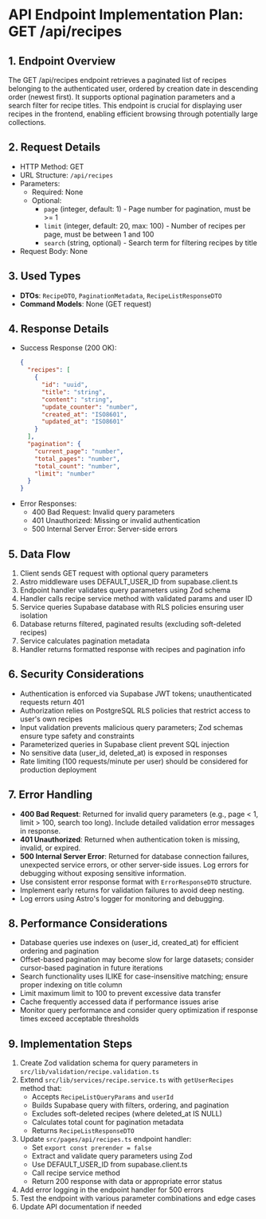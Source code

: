 # API Endpoint Implementation Plan: GET /api/recipes

## 1. Endpoint Overview
The GET /api/recipes endpoint retrieves a paginated list of recipes belonging to the authenticated user, ordered by creation date in descending order (newest first). It supports optional pagination parameters and a search filter for recipe titles. This endpoint is crucial for displaying user recipes in the frontend, enabling efficient browsing through potentially large collections.

## 2. Request Details
- HTTP Method: GET
- URL Structure: `/api/recipes`
- Parameters:
  - Required: None
  - Optional: 
    - `page` (integer, default: 1) - Page number for pagination, must be >= 1
    - `limit` (integer, default: 20, max: 100) - Number of recipes per page, must be between 1 and 100
    - `search` (string, optional) - Search term for filtering recipes by title
- Request Body: None

## 3. Used Types
- **DTOs**: `RecipeDTO`, `PaginationMetadata`, `RecipeListResponseDTO`
- **Command Models**: None (GET request)

## 4. Response Details
- Success Response (200 OK):
  ```json
  {
    "recipes": [
      {
        "id": "uuid",
        "title": "string",
        "content": "string",
        "update_counter": "number",
        "created_at": "ISO8601",
        "updated_at": "ISO8601"
      }
    ],
    "pagination": {
      "current_page": "number",
      "total_pages": "number",
      "total_count": "number",
      "limit": "number"
    }
  }
  ```
- Error Responses:
  - 400 Bad Request: Invalid query parameters
  - 401 Unauthorized: Missing or invalid authentication
  - 500 Internal Server Error: Server-side errors

## 5. Data Flow
1. Client sends GET request with optional query parameters
2. Astro middleware uses DEFAULT_USER_ID from supabase.client.ts
3. Endpoint handler validates query parameters using Zod schema
4. Handler calls recipe service method with validated params and user ID
5. Service queries Supabase database with RLS policies ensuring user isolation
6. Database returns filtered, paginated results (excluding soft-deleted recipes)
7. Service calculates pagination metadata
8. Handler returns formatted response with recipes and pagination info

## 6. Security Considerations
- Authentication is enforced via Supabase JWT tokens; unauthenticated requests return 401
- Authorization relies on PostgreSQL RLS policies that restrict access to user's own recipes
- Input validation prevents malicious query parameters; Zod schemas ensure type safety and constraints
- Parameterized queries in Supabase client prevent SQL injection
- No sensitive data (user_id, deleted_at) is exposed in responses
- Rate limiting (100 requests/minute per user) should be considered for production deployment

## 7. Error Handling
- **400 Bad Request**: Returned for invalid query parameters (e.g., page < 1, limit > 100, search too long). Include detailed validation error messages in response.
- **401 Unauthorized**: Returned when authentication token is missing, invalid, or expired.
- **500 Internal Server Error**: Returned for database connection failures, unexpected service errors, or other server-side issues. Log errors for debugging without exposing sensitive information.
- Use consistent error response format with `ErrorResponseDTO` structure.
- Implement early returns for validation failures to avoid deep nesting.
- Log errors using Astro's logger for monitoring and debugging.

## 8. Performance Considerations
- Database queries use indexes on (user_id, created_at) for efficient ordering and pagination
- Offset-based pagination may become slow for large datasets; consider cursor-based pagination in future iterations
- Search functionality uses ILIKE for case-insensitive matching; ensure proper indexing on title column
- Limit maximum limit to 100 to prevent excessive data transfer
- Cache frequently accessed data if performance issues arise
- Monitor query performance and consider query optimization if response times exceed acceptable thresholds

## 9. Implementation Steps
1. Create Zod validation schema for query parameters in `src/lib/validation/recipe.validation.ts`
2. Extend `src/lib/services/recipe.service.ts` with `getUserRecipes` method that:
   - Accepts `RecipeListQueryParams` and `userId`
   - Builds Supabase query with filters, ordering, and pagination
   - Excludes soft-deleted recipes (where deleted_at IS NULL)
   - Calculates total count for pagination metadata
   - Returns `RecipeListResponseDTO`
3. Update `src/pages/api/recipes.ts` endpoint handler:
   - Set `export const prerender = false`
   - Extract and validate query parameters using Zod
   - Use DEFAULT_USER_ID from supabase.client.ts
   - Call recipe service method
   - Return 200 response with data or appropriate error status
4. Add error logging in the endpoint handler for 500 errors
5. Test the endpoint with various parameter combinations and edge cases
6. Update API documentation if needed
